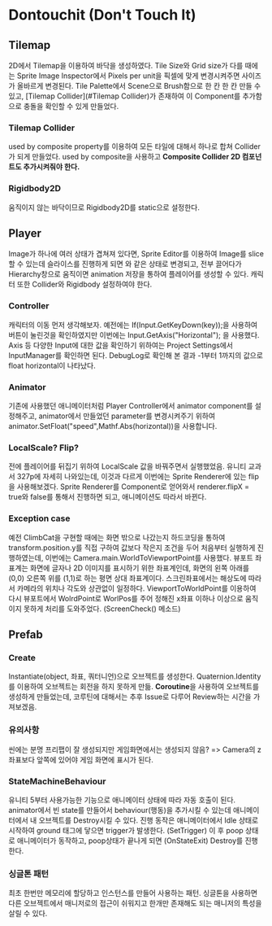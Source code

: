 # Dontouchit (Don't Touch It)

## Tilemap

2D에서 Tilemap을 이용하여 바닥을 생성하였다. Tile Size와 Grid size가 다를 때에는 Sprite Image Inspector에서 Pixels per unit을 픽셀에 맞게 변경시켜주면 사이즈가 올바르게 변경된다.
Tile Palette에서 Scene으로 Brush함으로 한 칸 한 칸 만들 수 있고, [Tilemap Collider](#Tilemap Collider)가 존재하여 이 Component를 추가함으로 충돌을 확인할 수 있게 만들었다.

### Tilemap Collider
used by composite property를 이용하여 모든 타일에 대해서 하나로 합쳐 Collider가 되게 만들었다. used by composite을 사용하고 **Composite Collider 2D 컴포넌트도 추가시켜줘야 한다.**

### Rigidbody2D

움직이지 않는 바닥이므로 Rigidbody2D를 static으로 설정한다.

## Player

Image가 하나에 여러 상태가 겹쳐져 있다면, Sprite Editor를 이용하여 Image를 slice할 수 있는데 슬라이스를 진행하게 되면 와 같은 상태로 변경되고, 전부 끌어다가 Hierarchy창으로 움직이면 animation 저장을 통하여 플레이어를 생성할 수 있다.
캐릭터 또한 Collider와 Rigidbody 설정하여야 한다.

### Controller

캐릭터의 이동 먼저 생각해보자. 예전에는 If(Input.GetKeyDown(key));을 사용하여 버튼이 눌린것을 확인하였지만 이번에는 Input.GetAxis("Horizontal"); 을 사용했다.
Axis 등 다양한 Input에 대한 값을 확인하기 위하여는 Project Settings에서 InputManager를 확인하면 된다. DebugLog로 확인해 본 결과 -1부터 1까지의 값으로 float horizontal이 나타났다.

### Animator

기존에 사용했던 애니메이터처럼 Player Controller에서 animator component를 설정해주고, animator에서 만들었던 parameter를 변경시켜주기 위하여 animator.SetFloat("speed",Mathf.Abs(horizontal))을 사용합니다.

### LocalScale? Flip?

전에 플레이어를 뒤집기 위하여 LocalScale 값을 바꿔주면서 실행했었음. 유니티 교과서 327p에 자세히 나와있는데, 이것과 다르게 이번에는 Sprite Renderer에 있는 flip을 사용해보겠다.
Sprite Renderer를 Component로 얻어와서 renderer.flipX = true와 false를 통해서 진행하면 되고, 애니메이션도 따라서 바뀐다.

### Exception case

예전 ClimbCat을 구현할 때에는 화면 밖으로 나갔는지 하드코딩을 통하여 transform.position.y를 직접 구하여 값보다 작은지 조건을 두어 처음부터 실행하게 진행하였는데, 이번에는 Camera.main.WorldToViewportPoint를 사용했다. 뷰포트 좌표계는 화면에 글자나 2D 이미지를 표시하기 위한 좌표계인데, 화면의 왼쪽 아래를 (0,0) 오른쪽 위를 (1,1)로 하는 평면 상대 좌표계이다.
스크린좌표에서는 해상도에 따라서 카메라의 위치나 각도와 상관없이 일정하다.
ViewportToWorldPoint를 이용하여 다시 뷰포트에서 WolrdPoint로 WorlPos를 주어 정해진 x좌표 이하나 이상으로 움직이지 못하게 처리를 도와주었다. (ScreenCheck() 메소드)

## Prefab

### Create

Instantiate(object, 좌표, 쿼터니언)으로 오브젝트를 생성한다.
Quaternion.Identity를 이용하여 오브젝트는 회전을 하지 못하게 만듦.
**Coroutine**을 사용하여 오브젝트를 생성하게 만들었는데, 코루틴에 대해서는 추후 Issue로 다루어 Review하는 시간을 가져보겠음.

### 유의사항

씬에는 분명 프리팹이 잘 생성되지만 게임화면에서는 생성되지 않음? => Camera의 z 좌표보다 앞쪽에 있어야 게임 화면에 표시가 된다.

### StateMachineBehaviour

유니티 5부터 사용가능한 기능으로 애니메이터 상태에 따라 자동 호출이 된다.
animator에서 빈 state를 만들어서 behaviour(행동)을 추가시킬 수 있는데 애니메이터에서 내 오브젝트를 Destroy시킬 수 있다. 진행 동작은 애니메이터에서 Idle 상태로 시작하여 ground 태그에 닿으면 trigger가 발생한다. (SetTrigger) 이 후 poop 상태로 애니메이터가 동작하고, poop상태가 끝나게 되면 (OnStateExit) Destroy를 진행한다.

### 싱글톤 패턴

최초 한번만 메모리에 할당하고 인스턴스를 만들어 사용하는 패턴. 싱글톤을 사용하면 다른 오브젝트에서 매니저로의 접근이 쉬워지고 한개만 존재해도 되는 매니저의 특성을 살릴 수 있다.